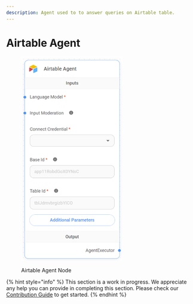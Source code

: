 ```yaml
---
description: Agent used to to answer queries on Airtable table.
---
```


# Airtable Agent

<figure><img src="../../../.gitbook/assets/image (2) (1) (1) (1) (1) (1) (1) (1).png" alt="" width="271"><figcaption><p>Airtable Agent Node</p></figcaption></figure>

{% hint style="info" %}
This section is a work in progress. We appreciate any help you can provide in completing this section. Please check our [Contribution Guide](../../../CONTRIBUTING.md) to get started.
{% endhint %}

